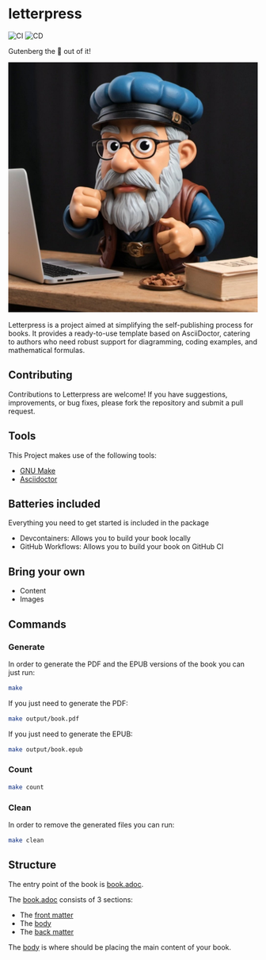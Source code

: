 # letterpress

![CI](https://github.com/dunyakirkali/letterpress/actions/workflows/continuous_integration.yaml/badge.svg)
![CD](https://github.com/dunyakirkali/letterpress/actions/workflows/continuous_delivery.yaml/badge.svg)

Gutenberg the 💩 out of it!

<img src="figures/gutenberg.jpg" width=530>

Letterpress is a project aimed at simplifying the self-publishing process for books. It provides a ready-to-use template based on AsciiDoctor, catering to authors who need robust support for diagramming, coding examples, and mathematical formulas.

## Contributing

Contributions to Letterpress are welcome! If you have suggestions, improvements, or bug fixes, please fork the repository and submit a pull request.

## Tools

This Project makes use of the following tools:

- [GNU Make](https://www.gnu.org/software/make/)
- [Asciidoctor](https://asciidoctor.org/)

## Batteries included

Everything you need to get started is included in the package

- Devcontainers: Allows you to build your book locally
- GitHub Workflows: Allows you to build your book on GitHub CI

## Bring your own

- Content
- Images

## Commands

### Generate

In order to generate the PDF and the EPUB versions of the book you can just run:

```bash
make
```

If you just need to generate the PDF:

```bash
make output/book.pdf
```

If you just need to generate the EPUB:

```bash
make output/book.epub
```

### Count

```bash
make count
```

### Clean

In order to remove the generated files you can run:

```bash
make clean
```

## Structure

The entry point of the book is [book.adoc](book.adoc).

The [book.adoc](book.adoc) consists of 3 sections:

- The [front matter](source/front_matter.adoc)
- The [body](source/body.adoc)
- The [back matter](source/back_matter.adoc)

The [body](source/body.adoc) is where should be placing the main content of your book.
